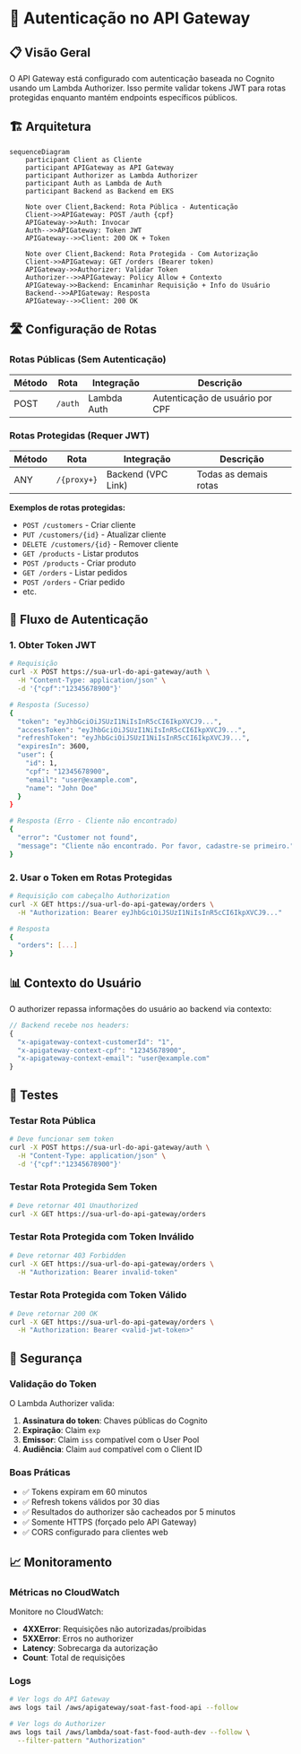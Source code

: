 # 🔐 Autenticação no API Gateway

## 📋 Visão Geral

O API Gateway está configurado com autenticação baseada no Cognito usando um Lambda Authorizer. Isso permite validar tokens JWT para rotas protegidas enquanto mantém endpoints específicos públicos.

## 🏗️ Arquitetura

```mermaid
sequenceDiagram
    participant Client as Cliente
    participant APIGateway as API Gateway
    participant Authorizer as Lambda Authorizer
    participant Auth as Lambda de Auth
    participant Backend as Backend em EKS
    
    Note over Client,Backend: Rota Pública - Autenticação
    Client->>APIGateway: POST /auth {cpf}
    APIGateway->>Auth: Invocar
    Auth-->>APIGateway: Token JWT
    APIGateway-->>Client: 200 OK + Token
    
    Note over Client,Backend: Rota Protegida - Com Autorização
    Client->>APIGateway: GET /orders (Bearer token)
    APIGateway->>Authorizer: Validar Token
    Authorizer-->>APIGateway: Policy Allow + Contexto
    APIGateway->>Backend: Encaminhar Requisição + Info do Usuário
    Backend-->>APIGateway: Resposta
    APIGateway-->>Client: 200 OK
```

## 🛣️ Configuração de Rotas

### Rotas Públicas (Sem Autenticação)

| Método | Rota | Integração | Descrição |
|--------|------|------------|-----------|
| POST | `/auth` | Lambda Auth | Autenticação de usuário por CPF |

### Rotas Protegidas (Requer JWT)

| Método | Rota | Integração | Descrição |
|--------|------|------------|-----------|
| ANY | `/{proxy+}` | Backend (VPC Link) | Todas as demais rotas |

**Exemplos de rotas protegidas:**
- `POST /customers` - Criar cliente
- `PUT /customers/{id}` - Atualizar cliente
- `DELETE /customers/{id}` - Remover cliente
- `GET /products` - Listar produtos
- `POST /products` - Criar produto
- `GET /orders` - Listar pedidos
- `POST /orders` - Criar pedido
- etc.

## 🔑 Fluxo de Autenticação

### 1. Obter Token JWT

```bash
# Requisição
curl -X POST https://sua-url-do-api-gateway/auth \
  -H "Content-Type: application/json" \
  -d '{"cpf":"12345678900"}'

# Resposta (Sucesso)
{
  "token": "eyJhbGciOiJSUzI1NiIsInR5cCI6IkpXVCJ9...",
  "accessToken": "eyJhbGciOiJSUzI1NiIsInR5cCI6IkpXVCJ9...",
  "refreshToken": "eyJhbGciOiJSUzI1NiIsInR5cCI6IkpXVCJ9...",
  "expiresIn": 3600,
  "user": {
    "id": 1,
    "cpf": "12345678900",
    "email": "user@example.com",
    "name": "John Doe"
  }
}

# Resposta (Erro - Cliente não encontrado)
{
  "error": "Customer not found",
  "message": "Cliente não encontrado. Por favor, cadastre-se primeiro."
}
```

### 2. Usar o Token em Rotas Protegidas

```bash
# Requisição com cabeçalho Authorization
curl -X GET https://sua-url-do-api-gateway/orders \
  -H "Authorization: Bearer eyJhbGciOiJSUzI1NiIsInR5cCI6IkpXVCJ9..."

# Resposta
{
  "orders": [...]
}
```

## 📊 Contexto do Usuário

O authorizer repassa informações do usuário ao backend via contexto:

```javascript
// Backend recebe nos headers:
{
  "x-apigateway-context-customerId": "1",
  "x-apigateway-context-cpf": "12345678900",
  "x-apigateway-context-email": "user@example.com"
}
```

## 🧪 Testes

### Testar Rota Pública

```bash
# Deve funcionar sem token
curl -X POST https://sua-url-do-api-gateway/auth \
  -H "Content-Type: application/json" \
  -d '{"cpf":"12345678900"}'
```

### Testar Rota Protegida Sem Token

```bash
# Deve retornar 401 Unauthorized
curl -X GET https://sua-url-do-api-gateway/orders
```

### Testar Rota Protegida com Token Inválido

```bash
# Deve retornar 403 Forbidden
curl -X GET https://sua-url-do-api-gateway/orders \
  -H "Authorization: Bearer invalid-token"
```

### Testar Rota Protegida com Token Válido

```bash
# Deve retornar 200 OK
curl -X GET https://sua-url-do-api-gateway/orders \
  -H "Authorization: Bearer <valid-jwt-token>"
```

## 🔐 Segurança

### Validação do Token

O Lambda Authorizer valida:
1. **Assinatura do token**: Chaves públicas do Cognito
2. **Expiração**: Claim `exp`
3. **Emissor**: Claim `iss` compatível com o User Pool
4. **Audiência**: Claim `aud` compatível com o Client ID

### Boas Práticas

- ✅ Tokens expiram em 60 minutos
- ✅ Refresh tokens válidos por 30 dias
- ✅ Resultados do authorizer são cacheados por 5 minutos
- ✅ Somente HTTPS (forçado pelo API Gateway)
- ✅ CORS configurado para clientes web

## 📈 Monitoramento

### Métricas no CloudWatch

Monitore no CloudWatch:
- **4XXError**: Requisições não autorizadas/proibidas
- **5XXError**: Erros no authorizer
- **Latency**: Sobrecarga da autorização
- **Count**: Total de requisições

### Logs

```bash
# Ver logs do API Gateway
aws logs tail /aws/apigateway/soat-fast-food-api --follow

# Ver logs do Authorizer
aws logs tail /aws/lambda/soat-fast-food-auth-dev --follow \
  --filter-pattern "Authorization"
```